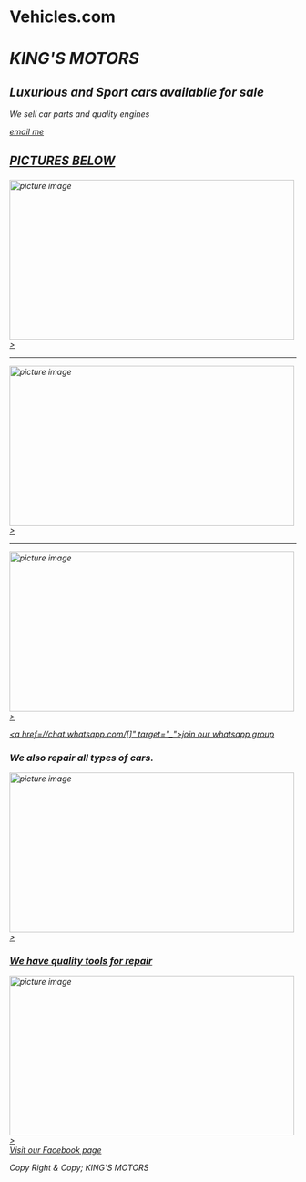 # Vehicles.com
<style>
  body{
    background-image: url('SPORT.jpg');
    background-size: cover;
    background-repeat: no-repeat;
   }                                           
</style>


<h1><I>KING'S MOTORS<I></h1>

<h2>Luxurious and Sport cars availablle for sale</h2>

<p>We sell car parts and quality engines</P>

<body>
<a href="dikiokingdavid@gmail.com">
email me
<La>
</body>

<section>
<body>
<h2><p>PICTURES BELOW<p></h2>
</body>
</section>

<section>
<body>
<a href="link to facebook/whatsapp group">
<img src="car.jpg" alt=
"picture image" width="500" height="280">>
</body> 
</section>


<section>

<hr>

</section>

<section>
<body>
<a href="link to facebook/whatsapp group">
<img src="SWEET.jpg" alt=
"picture image" width="500" height="280">>
</body>
</section>

<section>

<hr>

</section>

<section>
<body>
<a href="link to facebook/whatsapp group">
<img src="CARS.jpg" alt=
"picture image" width="500" height="280">>
</body>
</section>

 <a href=//chat.whatsapp.com/[]" target="_">join our whatsapp group</a> 
<h3><span-style="background colour; blue; ">We also repair all types of cars.</h3>

<section>
<body>
<a href="link to facebook/whatsapp group">
<img src="REPAIR.jpg" alt=
"picture image" width="500" height="280">>
</body>
</section>

<h3><span-style="background colour; blue; ">We have quality tools for repair</h3>

<section>
<body>
<a href="link to facebook/whatsapp group">
<img src="tools.jpg" alt=
"picture image" width="500" height="280">>
</body>
</section>

<section>
<body>
<a href="https://www.facebook.com/Choice-Ones">Visit our Facebook page</a>
</body>
</section>

Copy Right & Copy; KING'S MOTORS
